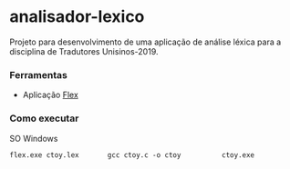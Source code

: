# analisador-lexico

Projeto para desenvolvimento de uma aplicação de análise léxica para a disciplina de Tradutores Unisinos-2019.

### Ferramentas

- Aplicação [Flex](https://github.com/westes/flex)

### Como executar

SO Windows

``
flex.exe ctoy.lex      
gcc ctoy.c -o ctoy         
ctoy.exe            
``

